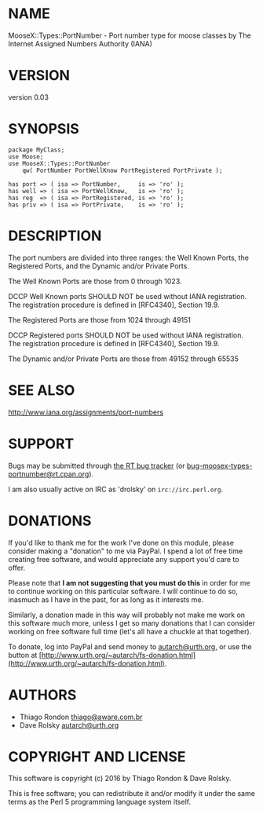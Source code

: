# NAME

MooseX::Types::PortNumber - Port number type for moose classes by The Internet Assigned Numbers Authority (IANA)

# VERSION

version 0.03

# SYNOPSIS

    package MyClass;
    use Moose;
    use MooseX::Types::PortNumber
        qw( PortNumber PortWellKnow PortRegistered PortPrivate );

    has port => ( isa => PortNumber,     is => 'ro' );
    has well => ( isa => PortWellKnow,   is => 'ro' );
    has reg  => ( isa => PortRegistered, is => 'ro' );
    has priv => ( isa => PortPrivate,    is => 'ro' );

# DESCRIPTION

The port numbers are divided into three ranges: the Well Known Ports, the
Registered Ports, and the Dynamic and/or Private Ports.

The Well Known Ports are those from 0 through 1023.

DCCP Well Known ports SHOULD NOT be used without IANA registration.  The
registration procedure is defined in \[RFC4340\], Section 19.9.

The Registered Ports are those from 1024 through 49151

DCCP Registered ports SHOULD NOT be used without IANA registration.  The
registration procedure is defined in \[RFC4340\], Section 19.9.

The Dynamic and/or Private Ports are those from 49152 through 65535

# SEE ALSO

http://www.iana.org/assignments/port-numbers

# SUPPORT

Bugs may be submitted through [the RT bug tracker](http://rt.cpan.org/Public/Dist/Display.html?Name=MooseX-Types-PortNumber)
(or [bug-moosex-types-portnumber@rt.cpan.org](mailto:bug-moosex-types-portnumber@rt.cpan.org)).

I am also usually active on IRC as 'drolsky' on `irc://irc.perl.org`.

# DONATIONS

If you'd like to thank me for the work I've done on this module, please
consider making a "donation" to me via PayPal. I spend a lot of free time
creating free software, and would appreciate any support you'd care to offer.

Please note that **I am not suggesting that you must do this** in order for me
to continue working on this particular software. I will continue to do so,
inasmuch as I have in the past, for as long as it interests me.

Similarly, a donation made in this way will probably not make me work on this
software much more, unless I get so many donations that I can consider working
on free software full time (let's all have a chuckle at that together).

To donate, log into PayPal and send money to autarch@urth.org, or use the
button at [http://www.urth.org/~autarch/fs-donation.html](http://www.urth.org/~autarch/fs-donation.html).

# AUTHORS

- Thiago Rondon <thiago@aware.com.br>
- Dave Rolsky <autarch@urth.org>

# COPYRIGHT AND LICENSE

This software is copyright (c) 2016 by Thiago Rondon & Dave Rolsky.

This is free software; you can redistribute it and/or modify it under
the same terms as the Perl 5 programming language system itself.
